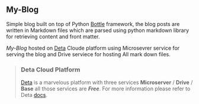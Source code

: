 ## My-Blog

Simple blog built on top of Python [Bottle](https://bottlepy.org) framework, the blog posts are written in Markdown files which are parsed using python markdown library for retrieving content and front matter.

_My-Blog_ hosted on [Deta](https://deta.sh) Cloude platform using Microsevrer service for serving the blog and Drive serviece for hosting All mark down files.

 > ### Deta Cloud Platform
 > [Deta](https://deta.sh) is a marvelous platform with three services **Microserver** / **Drive** / **Base** all those services are _**Free**_.
 > For more information please refer to Deta [docs](https://docs.deta.sh/docs/home/).
 
